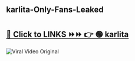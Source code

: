 
 ## karlita-Only-Fans-Leaked

# <h2><a href="https://clipsfans.com/karlita&ref=git">🔗 Click to LINKS ⏩⏩ 👉 🟢 karlita </a></h2>

<a href="https://clipsfans.com/karlita&ref=git" rel="nofollow" data-target="animated-image.originalLink"><img src="https://i.ibb.co.com/xMMVF88/686577567.gif" alt="Viral Video Original" style="max-width: 100%; display: inline-block;" data-target="animated-image.originalImage"></a>
